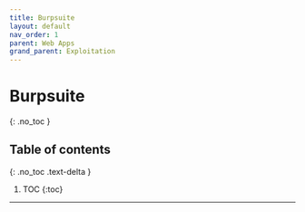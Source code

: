 ```yaml
---
title: Burpsuite
layout: default
nav_order: 1
parent: Web Apps
grand_parent: Exploitation
---
```


# Burpsuite
{: .no_toc }

## Table of contents
{: .no_toc .text-delta }
1. TOC
{:toc}

---


